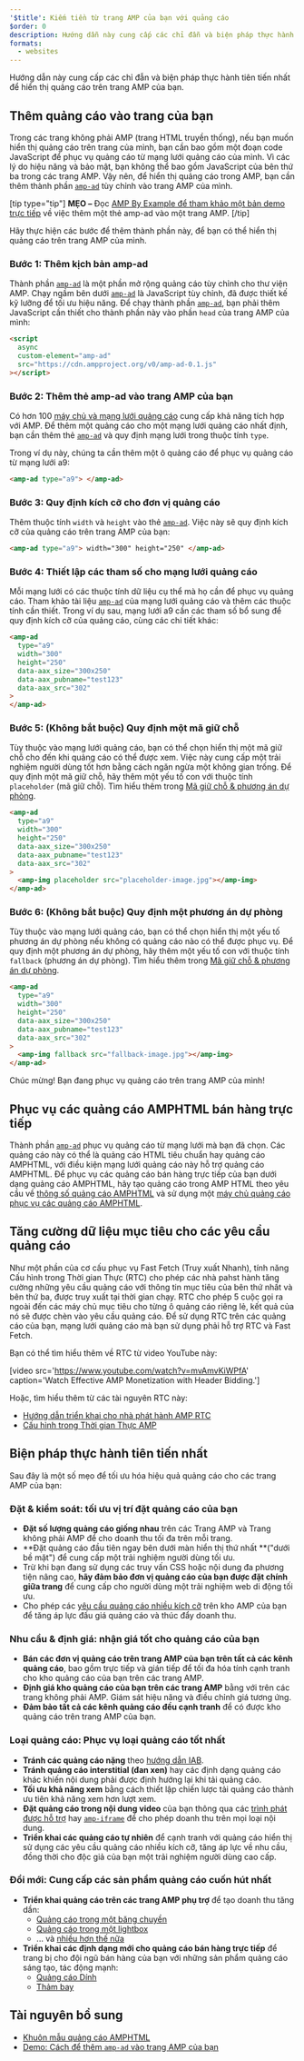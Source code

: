 ```yaml
---
'$title': Kiếm tiền từ trang AMP của bạn với quảng cáo
$order: 0
description: Hướng dẫn này cung cấp các chỉ đẫn và biện pháp thực hành tiên tiến nhất để hiển thị quảng cáo trên trang AMP của bạn. Vậy nên, để hiển thị quảng cáo trong AMP, bạn cần thêm thành phần amp-ad tùy chỉnh...
formats:
  - websites
---
```


Hướng dẫn này cung cấp các chỉ đẫn và biện pháp thực hành tiên tiến nhất để hiển thị quảng cáo trên trang AMP của bạn.

## Thêm quảng cáo vào trang của bạn

Trong các trang không phải AMP (trang HTML truyền thống), nếu bạn muốn hiển thị quảng cáo trên trang của mình, bạn cần bao gồm một đoạn code JavaScript để phục vụ quảng cáo từ mạng lưới quảng cáo của mình. Vì các lý do hiệu năng và bảo mật, bạn không thể bao gồm JavaScript của bên thứ ba trong các trang AMP. Vậy nên, để hiển thị quảng cáo trong AMP, bạn cần thêm thành phần [`amp-ad`](../../../../documentation/components/reference/amp-ad.md) tùy chỉnh vào trang AMP của mình.

[tip type="tip"] **MẸO –** Đọc [AMP By Example để tham khảo một bản demo trực tiếp](../../../../documentation/components/reference/amp-ad.md) về việc thêm một thẻ amp-ad vào một trang AMP. [/tip]

Hãy thực hiện các bước để thêm thành phần này, để bạn có thể hiển thị quảng cáo trên trang AMP của mình.

### Bước 1: Thêm kịch bản amp-ad

Thành phần [`amp-ad`](../../../../documentation/components/reference/amp-ad.md) là một phần mở rộng quảng cáo tùy chỉnh cho thư viện AMP. Chạy ngầm bên dưới [`amp-ad`](../../../../documentation/components/reference/amp-ad.md) là JavaScript tùy chỉnh, đã được thiết kế kỹ lưỡng để tối ưu hiệu năng. Để chạy thành phần [`amp-ad`](../../../../documentation/components/reference/amp-ad.md), bạn phải thêm JavaScript cần thiết cho thành phần này vào phần `head` của trang AMP của mình:

```html
<script
  async
  custom-element="amp-ad"
  src="https://cdn.ampproject.org/v0/amp-ad-0.1.js"
></script>
```

### Bước 2: Thêm thẻ amp-ad vào trang AMP của bạn

Có hơn 100 [máy chủ và mạng lưới quảng cáo](ads_vendors.md) cung cấp khả năng tích hợp với AMP. Để thêm một quảng cáo cho một mạng lưới quảng cáo nhất định, bạn cần thêm thẻ [`amp-ad`](../../../../documentation/components/reference/amp-ad.md) và quy định mạng lưới trong thuộc tính `type`.

Trong ví dụ này, chúng ta cần thêm một ô quảng cáo để phục vụ quảng cáo từ mạng lưới a9:

```html
<amp-ad type="a9"> </amp-ad>
```

### Bước 3: Quy định kích cỡ cho đơn vị quảng cáo

Thêm thuộc tính `width` và `height` vào thẻ [`amp-ad`](../../../../documentation/components/reference/amp-ad.md). Việc này sẽ quy định kích cỡ của quảng cáo trên trang AMP của bạn:

```html
<amp-ad type="a9"> width="300" height="250" </amp-ad>
```

### Bước 4: Thiết lập các tham số cho mạng lưới quảng cáo

Mỗi mạng lưới có các thuộc tính dữ liệu cụ thể mà họ cần để phục vụ quảng cáo. Tham khảo tài liệu [`amp-ad`](../../../../documentation/components/reference/amp-ad.md) của mạng lưới quảng cáo và thêm các thuộc tính cần thiết. Trong ví dụ sau, mạng lưới a9 cần các tham số bổ sung để quy định kích cỡ của quảng cáo, cùng các chi tiết khác:

```html
<amp-ad
  type="a9"
  width="300"
  height="250"
  data-aax_size="300x250"
  data-aax_pubname="test123"
  data-aax_src="302"
>
</amp-ad>
```

### Bước 5: (Không bắt buộc) Quy định một mã giữ chỗ

Tùy thuộc vào mạng lưới quảng cáo, bạn có thể chọn hiển thị một mã giữ chỗ cho đến khi quảng cáo có thể được xem. Việc này cung cấp một trải nghiệm người dùng tốt hơn bằng cách ngăn ngừa một không gian trống. Để quy định một mã giữ chỗ, hãy thêm một yếu tố con với thuộc tính `placeholder` (mã giữ chỗ). Tìm hiểu thêm trong [Mã giữ chỗ & phương án dự phòng](../../../../documentation/guides-and-tutorials/develop/style_and_layout/placeholders.md).

```html
<amp-ad
  type="a9"
  width="300"
  height="250"
  data-aax_size="300x250"
  data-aax_pubname="test123"
  data-aax_src="302"
>
  <amp-img placeholder src="placeholder-image.jpg"></amp-img>
</amp-ad>
```

### Bước 6: (Không bắt buộc) Quy định một phương án dự phòng

Tùy thuộc vào mạng lưới quảng cáo, bạn có thể chọn hiển thị một yếu tố phương án dự phòng nếu không có quảng cáo nào có thể được phục vụ. Để quy định một phương án dự phòng, hãy thêm một yếu tố con với thuộc tính `fallback` (phương án dự phòng). Tìm hiểu thêm trong [Mã giữ chỗ & phương án dự phòng](../../../../documentation/guides-and-tutorials/develop/style_and_layout/placeholders.md).

```html
<amp-ad
  type="a9"
  width="300"
  height="250"
  data-aax_size="300x250"
  data-aax_pubname="test123"
  data-aax_src="302"
>
  <amp-img fallback src="fallback-image.jpg"></amp-img>
</amp-ad>
```

Chúc mừng! Bạn đang phục vụ quảng cáo trên trang AMP của mình!

## Phục vụ các quảng cáo AMPHTML bán hàng trực tiếp

Thành phần [`amp-ad`](../../../../documentation/components/reference/amp-ad.md) phục vụ quảng cáo từ mạng lưới mà bạn đã chọn. Các quảng cáo này có thể là quảng cáo HTML tiêu chuẩn hay quảng cáo AMPHTML, với điều kiện mạng lưới quảng cáo này hỗ trợ quảng cáo AMPHTML. Để phục vụ các quảng cáo bán hàng trực tiếp của bạn dưới dạng quảng cáo AMPHTML, hãy tạo quảng cáo trong AMP HTML theo yêu cầu về [thông số quảng cáo AMPHTML](../../../../documentation/guides-and-tutorials/learn/a4a_spec.md) và sử dụng một [máy chủ quảng cáo phục vụ các quảng cáo AMPHTML](https://github.com/ampproject/amphtml/blob/main/ads/google/a4a/docs/a4a-readme.md#publishers).

## Tăng cường dữ liệu mục tiêu cho các yêu cầu quảng cáo

Như một phần của cơ cấu phục vụ Fast Fetch (Truy xuất Nhanh), tính năng Cấu hình trong Thời gian Thực (RTC) cho phép các nhà pahst hành tăng cường những yêu cầu quảng cáo với thông tin mục tiêu của bên thứ nhất và bên thứ ba, được truy xuất tại thời gian chạy. RTC cho phép 5 cuộc gọi ra ngoài đến các máy chủ mục tiêu cho từng ô quảng cáo riêng lẻ, kết quả của nó sẽ được chèn vào yêu cầu quảng cáo. Để sử dụng RTC trên các quảng cáo của bạn, mạng lưới quảng cáo mà bạn sử dụng phải hỗ trợ RTC và Fast Fetch.

Bạn có thể tìm hiểu thêm về RTC từ video YouTube này:

[video src='https://www.youtube.com/watch?v=mvAmvKiWPfA' caption='Watch Effective AMP Monetization with Header Bidding.']

Hoặc, tìm hiểu thêm từ các tài nguyên RTC này:

- [Hướng dẫn triển khai cho nhà phát hành AMP RTC](https://github.com/ampproject/amphtml/blob/main/extensions/amp-a4a/rtc-publisher-implementation-guide.md)
- [Cấu hình trong Thời gian Thực AMP](https://github.com/ampproject/amphtml/blob/main/extensions/amp-a4a/rtc-documentation.md)

## Biện pháp thực hành tiên tiến nhất

Sau đây là một số mẹo để tối ưu hóa hiệu quả quảng cáo cho các trang AMP của bạn:

### Đặt & kiểm soát: tối ưu vị trí đặt quảng cáo của bạn

- **Đặt số lượng quảng cáo giống nhau** trên các Trang AMP và Trang không phải AMP để cho doanh thu tối đa trên mỗi trang.
- **Đặt quảng cáo đầu tiên ngay bên dưới màn hiển thị thứ nhất **("dưới bề mặt") để cung cấp một trải nghiệm người dùng tối ưu.
- Trừ khi bạn đang sử dụng các truy vấn CSS hoặc nội dung đa phương tiện nâng cao, **hãy đảm bảo đơn vị quảng cáo của bạn được đặt chính giữa trang** để cung cấp cho người dùng một trải nghiệm web di động tối ưu.
- Cho phép các [yêu cầu quảng cáo nhiều kích cỡ](https://github.com/ampproject/amphtml/blob/main/ads/README.md#support-for-multi-size-ad-requests) trên kho AMP của bạn để tăng áp lực đấu giá quảng cáo và thúc đẩy doanh thu.

### Nhu cầu & định giá: nhận giá tốt cho quảng cáo của bạn

- **Bán các đơn vị quảng cáo trên trang AMP của bạn trên tất cả các kênh quảng cáo**, bao gồm trực tiếp và gián tiếp để tối đa hóa tính cạnh tranh cho kho quảng cáo của bạn trên các trang AMP.
- **Định giá kho quảng cáo của bạn trên các trang AMP** bằng với trên các trang không phải AMP. Giám sát hiệu năng và điều chỉnh giá tương ứng.
- **Đảm bảo tất cả các kênh quảng cáo đều cạnh tranh** để có được kho quảng cáo trên trang AMP của bạn.

### Loại quảng cáo: Phục vụ loại quảng cáo tốt nhất

- **Tránh các quảng cáo nặng** theo [hướng dẫn IAB](http://www.iab.com/wp-content/uploads/2015/11/IAB_Display_Mobile_Creative_Guidelines_HTML5_2015.pdf).
- **Tránh quảng cáo interstitial (đan xen)** hay các định dạng quảng cáo khác khiến nội dung phải được định hướng lại khi tải quảng cáo.
- **Tối ưu khả năng xem** bằng cách thiết lập chiến lược tải quảng cáo thành ưu tiên khả năng xem hơn lượt xem.
- **Đặt quảng cáo trong nội dung video** của bạn thông qua các [trình phát được hỗ trợ](../../../../documentation/components/index.html#media) hay [`amp-iframe`](../../../../documentation/components/reference/amp-iframe.md) để cho phép doanh thu trên mọi loại nội dung.
- **Triển khai các quảng cáo tự nhiên** để cạnh tranh với quảng cáo hiển thị sử dụng các yêu cầu quảng cáo nhiều kích cỡ, tăng áp lực về nhu cầu, đồng thời cho độc giả của bạn một trải nghiệm người dùng cao cấp.

### Đổi mới: Cung cấp các sản phẩm quảng cáo cuốn hút nhất

- **Triển khai quảng cáo trên các trang AMP phụ trợ** để tạo doanh thu tăng dần:
  - [Quảng cáo trong một băng chuyền](../../../../documentation/examples/documentation/Carousel_Ad.html)
  - [Quảng cáo trong một lightbox](../../../../documentation/examples/documentation/Lightbox_Ad.html)
  - ... và [nhiều hơn thế nữa](../../../../documentation/examples/index.html)
- **Triển khai các định dạng mới cho quảng cáo bán hàng trực tiếp** để trang bị cho đội ngũ bán hàng của bạn với những sản phẩm quảng cáo sáng tạo, tác động mạnh:
  - [Quảng cáo Dính](../../../../documentation/examples/documentation/amp-sticky-ad.html)
  - [Thảm bay](../../../../documentation/examples/documentation/amp-fx-flying-carpet.html)

## Tài nguyên bổ sung

- [Khuôn mẫu quảng cáo AMPHTML](../../../../documentation/examples/index.html)
- [Demo: Cách để thêm `amp-ad` vào trang AMP của bạn](../../../../documentation/components/reference/amp-ad.md)
